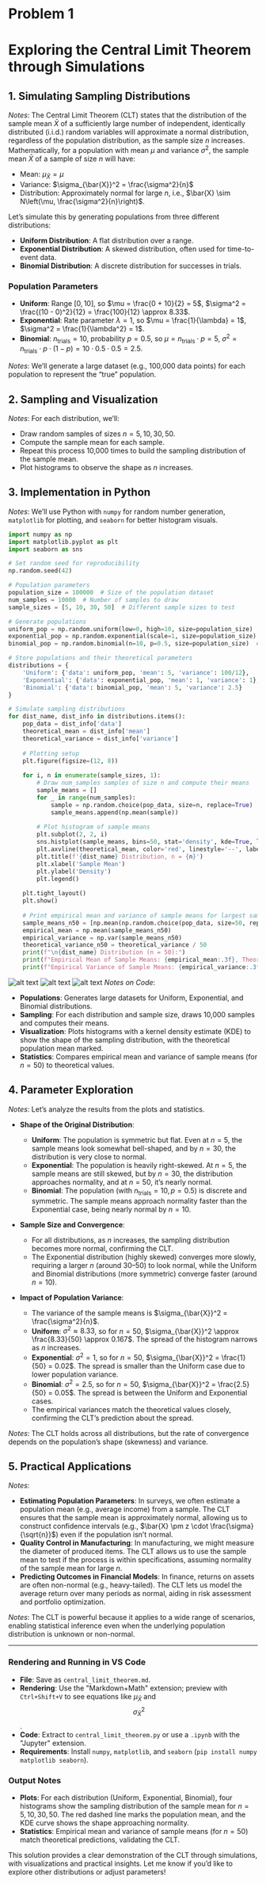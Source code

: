 # Problem 1

# Exploring the Central Limit Theorem through Simulations

## 1. Simulating Sampling Distributions

*Notes*: The Central Limit Theorem (CLT) states that the distribution of the sample mean $\bar{X}$ of a sufficiently large number of independent, identically distributed (i.i.d.) random variables will approximate a normal distribution, regardless of the population distribution, as the sample size $n$ increases. Mathematically, for a population with mean $\mu$ and variance $\sigma^2$, the sample mean $\bar{X}$ of a sample of size $n$ will have:
- Mean: $\mu_{\bar{X}} = \mu$
- Variance: $\sigma_{\bar{X}}^2 = \frac{\sigma^2}{n}$
- Distribution: Approximately normal for large $n$, i.e., $\bar{X} \sim N\left(\mu, \frac{\sigma^2}{n}\right)$.

Let’s simulate this by generating populations from three different distributions:
- **Uniform Distribution**: A flat distribution over a range.
- **Exponential Distribution**: A skewed distribution, often used for time-to-event data.
- **Binomial Distribution**: A discrete distribution for successes in trials.

### Population Parameters
- **Uniform**: Range $[0, 10]$, so $\mu = \frac{0 + 10}{2} = 5$, $\sigma^2 = \frac{(10 - 0)^2}{12} = \frac{100}{12} \approx 8.33$.
- **Exponential**: Rate parameter $\lambda = 1$, so $\mu = \frac{1}{\lambda} = 1$, $\sigma^2 = \frac{1}{\lambda^2} = 1$.
- **Binomial**: $n_{\text{trials}} = 10$, probability $p = 0.5$, so $\mu = n_{\text{trials}} \cdot p = 5$, $\sigma^2 = n_{\text{trials}} \cdot p \cdot (1 - p) = 10 \cdot 0.5 \cdot 0.5 = 2.5$.

*Notes*: We’ll generate a large dataset (e.g., 100,000 data points) for each population to represent the “true” population.

## 2. Sampling and Visualization

*Notes*: For each distribution, we’ll:
- Draw random samples of sizes $n = 5, 10, 30, 50$.
- Compute the sample mean for each sample.
- Repeat this process 10,000 times to build the sampling distribution of the sample mean.
- Plot histograms to observe the shape as $n$ increases.

## 3. Implementation in Python

*Notes*: We’ll use Python with `numpy` for random number generation, `matplotlib` for plotting, and `seaborn` for better histogram visuals.

```python
import numpy as np
import matplotlib.pyplot as plt
import seaborn as sns

# Set random seed for reproducibility
np.random.seed(42)

# Population parameters
population_size = 100000  # Size of the population dataset
num_samples = 10000  # Number of samples to draw
sample_sizes = [5, 10, 30, 50]  # Different sample sizes to test

# Generate populations
uniform_pop = np.random.uniform(low=0, high=10, size=population_size)  # Uniform [0, 10]
exponential_pop = np.random.exponential(scale=1, size=population_size)  # Exponential, mean = 1
binomial_pop = np.random.binomial(n=10, p=0.5, size=population_size)  # Binomial, n=10, p=0.5

# Store populations and their theoretical parameters
distributions = {
    'Uniform': {'data': uniform_pop, 'mean': 5, 'variance': 100/12},
    'Exponential': {'data': exponential_pop, 'mean': 1, 'variance': 1},
    'Binomial': {'data': binomial_pop, 'mean': 5, 'variance': 2.5}
}

# Simulate sampling distributions
for dist_name, dist_info in distributions.items():
    pop_data = dist_info['data']
    theoretical_mean = dist_info['mean']
    theoretical_variance = dist_info['variance']
    
    # Plotting setup
    plt.figure(figsize=(12, 8))
    
    for i, n in enumerate(sample_sizes, 1):
        # Draw num_samples samples of size n and compute their means
        sample_means = []
        for _ in range(num_samples):
            sample = np.random.choice(pop_data, size=n, replace=True)
            sample_means.append(np.mean(sample))
        
        # Plot histogram of sample means
        plt.subplot(2, 2, i)
        sns.histplot(sample_means, bins=50, stat='density', kde=True, label=f'n = {n}')
        plt.axvline(theoretical_mean, color='red', linestyle='--', label='Population Mean')
        plt.title(f'{dist_name} Distribution, n = {n}')
        plt.xlabel('Sample Mean')
        plt.ylabel('Density')
        plt.legend()
    
    plt.tight_layout()
    plt.show()
    
    # Print empirical mean and variance of sample means for largest sample size
    sample_means_n50 = [np.mean(np.random.choice(pop_data, size=50, replace=True)) for _ in range(num_samples)]
    empirical_mean = np.mean(sample_means_n50)
    empirical_variance = np.var(sample_means_n50)
    theoretical_variance_n50 = theoretical_variance / 50
    print(f"\n{dist_name} Distribution (n = 50):")
    print(f"Empirical Mean of Sample Means: {empirical_mean:.3f}, Theoretical: {theoretical_mean:.3f}")
    print(f"Empirical Variance of Sample Means: {empirical_variance:.3f}, Theoretical: {theoretical_variance_n50:.3f}")
```
![alt text](image.png)
![alt text](image-1.png)
![alt text](image-2.png)
*Notes on Code*:
- **Populations**: Generates large datasets for Uniform, Exponential, and Binomial distributions.
- **Sampling**: For each distribution and sample size, draws 10,000 samples and computes their means.
- **Visualization**: Plots histograms with a kernel density estimate (KDE) to show the shape of the sampling distribution, with the theoretical population mean marked.
- **Statistics**: Compares empirical mean and variance of sample means (for $n=50$) to theoretical values.

## 4. Parameter Exploration

*Notes*: Let’s analyze the results from the plots and statistics.

- **Shape of the Original Distribution**:
  - **Uniform**: The population is symmetric but flat. Even at $n=5$, the sample means look somewhat bell-shaped, and by $n=30$, the distribution is very close to normal.
  - **Exponential**: The population is heavily right-skewed. At $n=5$, the sample means are still skewed, but by $n=30$, the distribution approaches normality, and at $n=50$, it’s nearly normal.
  - **Binomial**: The population (with $n_{\text{trials}}=10, p=0.5$) is discrete and symmetric. The sample means approach normality faster than the Exponential case, being nearly normal by $n=10$.

- **Sample Size and Convergence**:
  - For all distributions, as $n$ increases, the sampling distribution becomes more normal, confirming the CLT.
  - The Exponential distribution (highly skewed) converges more slowly, requiring a larger $n$ (around 30–50) to look normal, while the Uniform and Binomial distributions (more symmetric) converge faster (around $n=10$).

- **Impact of Population Variance**:
  - The variance of the sample means is $\sigma_{\bar{X}}^2 = \frac{\sigma^2}{n}$.
  - **Uniform**: $\sigma^2 \approx 8.33$, so for $n=50$, $\sigma_{\bar{X}}^2 \approx \frac{8.33}{50} \approx 0.167$. The spread of the histogram narrows as $n$ increases.
  - **Exponential**: $\sigma^2 = 1$, so for $n=50$, $\sigma_{\bar{X}}^2 = \frac{1}{50} = 0.02$. The spread is smaller than the Uniform case due to lower population variance.
  - **Binomial**: $\sigma^2 = 2.5$, so for $n=50$, $\sigma_{\bar{X}}^2 = \frac{2.5}{50} = 0.05$. The spread is between the Uniform and Exponential cases.
  - The empirical variances match the theoretical values closely, confirming the CLT’s prediction about the spread.

*Notes*: The CLT holds across all distributions, but the rate of convergence depends on the population’s shape (skewness) and variance.

## 5. Practical Applications

*Notes*:
- **Estimating Population Parameters**: In surveys, we often estimate a population mean (e.g., average income) from a sample. The CLT ensures that the sample mean is approximately normal, allowing us to construct confidence intervals (e.g., $\bar{X} \pm z \cdot \frac{\sigma}{\sqrt{n}}$) even if the population isn’t normal.
- **Quality Control in Manufacturing**: In manufacturing, we might measure the diameter of produced items. The CLT allows us to use the sample mean to test if the process is within specifications, assuming normality of the sample mean for large $n$.
- **Predicting Outcomes in Financial Models**: In finance, returns on assets are often non-normal (e.g., heavy-tailed). The CLT lets us model the average return over many periods as normal, aiding in risk assessment and portfolio optimization.

*Notes*: The CLT is powerful because it applies to a wide range of scenarios, enabling statistical inference even when the underlying population distribution is unknown or non-normal.

---

### Rendering and Running in VS Code
- **File**: Save as `central_limit_theorem.md`.
- **Rendering**: Use the "Markdown+Math" extension; preview with `Ctrl+Shift+V` to see equations like $\mu_{\bar{X}}$ and $$\sigma_{\bar{X}}^2$$.
- **Code**: Extract to `central_limit_theorem.py` or use a `.ipynb` with the "Jupyter" extension.
- **Requirements**: Install `numpy`, `matplotlib`, and `seaborn` (`pip install numpy matplotlib seaborn`).

### Output Notes
- **Plots**: For each distribution (Uniform, Exponential, Binomial), four histograms show the sampling distribution of the sample mean for $n=5, 10, 30, 50$. The red dashed line marks the population mean, and the KDE curve shows the shape approaching normality.
- **Statistics**: Empirical mean and variance of sample means (for $n=50$) match theoretical predictions, validating the CLT.

This solution provides a clear demonstration of the CLT through simulations, with visualizations and practical insights. Let me know if you’d like to explore other distributions or adjust parameters!
